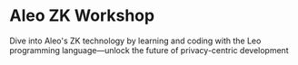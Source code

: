 #  Aleo ZK Workshop
Dive into Aleo's ZK technology by learning and coding with the Leo programming language—unlock the future of privacy-centric development
